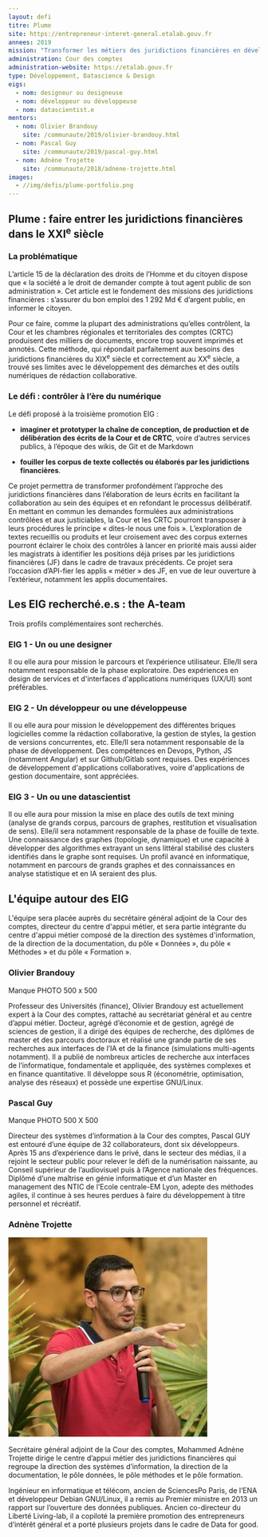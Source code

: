 ```yaml
---
layout: defi
titre: Plume
site: https://entrepreneur-interet-general.etalab.gouv.fr
annees: 2019
mission: "Transformer les métiers des juridictions financières en développant des outils de rédaction collaborative et d’exploration de données"
administration: Cour des comptes
administration-website: https://etalab.gouv.fr
type: Développement, Datascience & Design
eigs:
  - nom: designeur ou designeuse
  - nom: développeur ou développeuse
  - nom: datascientist.e
mentors: 
  - nom: Olivier Brandouy
	site: /communaute/2019/olivier-brandouy.html
  - nom: Pascal Guy
	site: /communaute/2019/pascal-guy.html
  - nom: Adnène Trojette
	site: /communaute/2018/adnene-trojette.html
images: 
  - //img/defis/plume-portfolio.png
---
```


## Plume : faire entrer les juridictions financières dans le XXI<sup>e</sup> siècle

### La problématique

L’article 15 de la déclaration des droits de l’Homme et du citoyen
dispose que « la société a le droit de demander compte à tout agent
public de son administration ». Cet article est le fondement des
missions des juridictions financières : s’assurer du bon emploi des 1
292 Md € d’argent public, en informer le citoyen.

Pour ce faire, comme la plupart des administrations qu’elles
contrôlent, la Cour et les chambres régionales et territoriales des
comptes (CRTC) produisent des milliers de documents, encore trop
souvent imprimés et annotés. Cette méthode, qui répondait parfaitement
aux besoins des juridictions financières du XIX<sup>e</sup> siècle et
correctement au XX<sup>e</sup> siècle, a trouvé ses limites avec le
développement des démarches et des outils numériques de rédaction
collaborative.


### Le défi : contrôler à l’ère du numérique

Le défi proposé à la troisième promotion EIG : 

* **imaginer et prototyper la chaîne de conception, de production et
  de délibération des écrits de la Cour et de CRTC**, voire d’autres
  services publics, à l’époque des wikis, de Git et de Markdown 
  
* **fouiller les corpus de texte collectés ou élaborés par les
  juridictions financières**.
  
Ce projet permettra de transformer profondément l’approche des
juridictions financières dans l’élaboration de leurs écrits en
facilitant la collaboration au sein des équipes et en refondant le
processus délibératif. En mettant en commun les demandes formulées aux
administrations contrôlées et aux justiciables, la Cour et les CRTC
pourront transposer à leurs procédures le principe « dites-le nous une
fois ». L’exploration de textes recueillis ou produits et leur
croisement avec des corpus externes pourront éclairer le choix des
contrôles à lancer en priorité mais aussi aider les magistrats à
identifier les positions déjà prises par les juridictions financières
(JF) dans le cadre de travaux précédents. Ce projet sera l’occasion
d’API-fier les applis « métier » des JF, en vue de leur ouverture à
l’extérieur, notamment les applis documentaires.

## Les EIG recherché.e.s : the A-team

Trois profils complémentaires sont recherchés.

### EIG 1 - Un ou une designer

Il ou elle aura pour mission le parcours et l’expérience
utilisateur. Elle/Il sera notamment responsable de la phase
exploratoire. Des expériences en design de services et d'interfaces
d'applications numériques (UX/UI) sont préférables.

### EIG 2 - Un développeur ou une développeuse

Il ou elle aura pour mission le développement des différentes briques
logicielles comme la rédaction collaborative, la gestion de styles, la
gestion de versions concurrentes, etc. Elle/Il sera notamment
responsable de la phase de développement. Des compétences en Devops,
Python, JS (notamment Angular) et sur Github/Gitlab sont requises. Des
expériences de développement d'applications collaboratives, voire
d'applications de gestion documentaire, sont appréciées.

### EIG 3 - Un ou une datascientist

Il ou elle aura pour mission la mise en place des outils de text
mining (analyse de grands corpus, parcours de graphes, restitution et
visualisation de sens). Elle/il sera notamment responsable de la phase
de fouille de texte. Une connaissance des graphes (topologie,
dynamique) et une capacité à développer des algorithmes extrayant un
sens littéral stabilisé des clusters identifiés dans le graphe sont
requises. Un profil avancé en informatique, notamment en parcours de
grands graphes et des connaissances en analyse statistique et en IA
seraient des plus.

## L'équipe autour des EIG 

L'équipe sera placée auprès du secrétaire général adjoint de la Cour
des comptes, directeur du centre d'appui métier, et sera partie
intégrante du centre d'appui métier composé de la direction des
systèmes d'information, de la direction de la documentation, du pôle «
Données », du pôle « Méthodes » et du pôle « Formation ».

### Olivier Brandouy

Manque PHOTO 500 x 500

Professeur des Universités (finance), Olivier Brandouy est
actuellement expert à la Cour des comptes, rattaché au secrétariat
général et au centre d’appui métier. Docteur, agrégé d’économie et de
gestion, agrégé de sciences de gestion, il a dirigé des équipes de
recherche, des diplômes de master et des parcours doctoraux et réalisé
une grande partie de ses recherches aux interfaces de l’IA et de la
finance (simulations multi-agents notamment). Il a publié de nombreux
articles de recherche aux interfaces de l’informatique, fondamentale
et appliquée, des systèmes complexes et en finance quantitative. Il
développe sous R (économétrie, optimisation, analyse des réseaux) et
possède une expertise GNU/Linux.

### Pascal Guy

Manque PHOTO 500 X 500

Directeur des systèmes d’information à la Cour des comptes, Pascal GUY
est entouré d’une équipe de 32 collaborateurs, dont six
développeurs. Après 15 ans d’expérience dans le privé, dans le secteur
des médias, il a rejoint le secteur public pour relever le défi de la
numérisation naissante, au Conseil supérieur de l’audiovisuel puis à
l’Agence nationale des fréquences. Diplômé d’une maîtrise en génie
informatique et d’un Master en management des NTIC de l’Ecole
centrale-EM Lyon, adepte des méthodes agiles, il continue à ses heures
perdues à faire du développement à titre personnel et récréatif.

### Adnène Trojette

![Adnène Trojette, SGA, mentor de haut niveau](/img/communaute/adnene-trojette.jpg)

Secrétaire général adjoint de la Cour des comptes, Mohammed Adnène
Trojette dirige le centre d’appui métier des juridictions financières
qui regroupe la direction des systèmes d’information, la direction de
la documentation, le pôle données, le pôle méthodes et le pôle
formation.

Ingénieur en informatique et télécom, ancien de SciencesPo Paris, de
l’ENA et développeur Debian GNU/Linux, il a remis au Premier ministre
en 2013 un rapport sur l’ouverture des données publiques. Ancien
co-directeur du Liberté Living-lab, il a copiloté la première
promotion des entrepreneurs d’intérêt général et a porté plusieurs
projets dans le cadre de Data for good.
